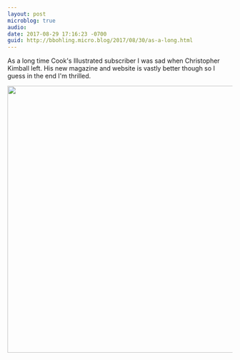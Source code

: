 ```yaml
---
layout: post
microblog: true
audio: 
date: 2017-08-29 17:16:23 -0700
guid: http://bbohling.micro.blog/2017/08/30/as-a-long.html
---
```

As a long time Cook's Illustrated subscriber I was sad when Christopher Kimball left. His new magazine and website is vastly better though so I guess in the end I'm thrilled.

<img src="http://bbohling.micro.blog/uploads/2017/946a761826.jpg" width="600" height="599" />
